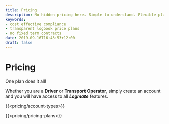 ```yaml
---
title: Pricing
description: No hidden pricing here. Simple to understand. Flexible plans. Cancel anytime.
keywords:
- cost effective compliance
- transparent logbook price plans
- no fixed term contracts
date: 2019-09-16T16:43:53+12:00
draft: false
---
```


# Pricing

One plan does it all!

Whether you are a **Driver** or **Transport Operator**, simply create an account and you will have access to all **_Logmate_** features.

{{<pricing/account-types>}}

{{<pricing/pricing-plans>}}


